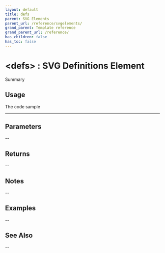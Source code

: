 ```yaml
---
layout: default
title: defs
parent: SVG Elements
parent_url: /reference/svgelements/
grand_parent: Template reference
grand_parent_url: /reference/
has_children: false
has_toc: false
---
```


# &lt;defs&gt; : SVG Definitions Element

Summary

## Usage

 The code sample

---

## Parameters

--

## Returns 

--

## Notes


-- 

## Examples


--


## See Also


--


